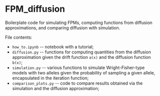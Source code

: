# FPM_diffusion
Boilerplate code for simulating FPMs, computing functions from diffusion approximations, and comparing diffusion with simulation.

File contents:
* `how_to.ipynb` -- notebook with a tutorial;
* `diffusion.py` -- functions for computing quantities from the diffusion approximation given the drift function `a(x)` and the diffusion function `b(x)`;
* `simulation.py` -- various functions to simulate Wright-Fisher-type models with two alleles given the probability of sampling a given allele, encapsulated in the iteration function;
* `comparison_plots.py` -- code to compare results obtained via the simulation and the diffusion approximation;
